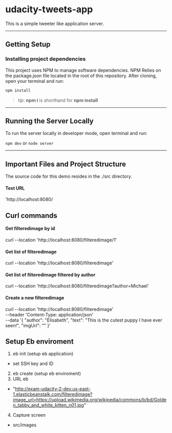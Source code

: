 # udacity-tweets-app

This is a simple tweeter like application server.

***
## Getting Setup

### Installing project dependencies

This project uses NPM to manage software dependencies. NPM Relies on the package.json file located in the root of this repository. After cloning, open your terminal and run:
```bash
npm install
```
>_tip_: **npm i** is shorthand for **npm install**

***

## Running the Server Locally
To run the server locally in developer mode, open terminal and run:

`npm dev` or `node server`

***
## Important Files and Project Structure

The source code for this demo resides in the ./src directory.

#### Test URL
'http://localhost:8080/

## Curl commands

#### Get filteredimage by id
curl --location 'http://localhost:8080/filteredimage/1'

#### Get list of filteredimage
curl --location 'http://localhost:8080/filteredimage'

#### Get list of filteredimage filtered by author
curl --location 'http://localhost:8080/filteredimage?author=Michael'

#### Create a new filteredimage
curl --location 'http://localhost:8080/filteredimage' \
--header 'Content-Type: application/json' \
--data '{
    "author": "Elisabeth",
    "text": "This is the cutest puppy I have ever seen!",
    "imgUrl": ""
}'


## Setup Eb enviroment
1. eb init (setup eb application)
- set SSH key and ID
2. eb create (setup eb enviroment)
3. URL eb
-  "http://exam-udacity-2-dev.us-east-1.elasticbeanstalk.com/filteredimage?image_url=https://upload.wikimedia.org/wikipedia/commons/b/bd/Golden_tabby_and_white_kitten_n01.jpg"

4. Capture screen 
- src/images